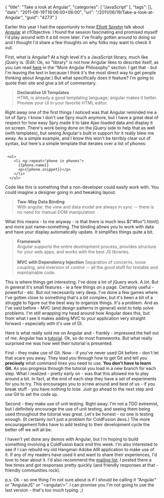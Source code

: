 {
	"title": "Take a look at Angular",
	"categories": [
		"JavaScript"
	],
	"tags": [],
	"date": "2011-06-19T16:06:00+06:00",
	"url": "/2011/06/19/Take-a-look-at-Angular",
	"guid": "4273"
}

Earlier this year I had the opportunity to hear <a href="http://www.elliottsprehn.com/blog/">Elliott Sprehn</a> talk about <a href="http://angularjs.org/#/">Angular</a> at cfObjective. I found the session fascinating and promised myself I'd play around with it a bit more later. I've finally gotten around to doing so and I thought I'd share a few thoughts on why folks may want to check it out.
<p/>
<!--more-->
First, what is Angular? At a high level it's a JavaScript library, much like jQuery is. (Edit: Ok, so "library" is not how Angular likes to describe itself, as you can read <a href="http://docs.angularjs.org/#!/guide/dev_guide.overview">here</a> in the "More Angular Philosophy" section. I get that - but I'm leaving the text in because I think it's the most direct way to get people thinking about Angular.) But what specifically does it feature? I'm going to quote their site and give a bit of commentary.
<p/>

<blockquote>
<b>Declarative UI Templates</b><br/>
HTML is already a good templating language; angular makes it better. Preview your UI in your favorite HTML editor.
</blockquote>
<p/>

Right away one of the first things I noticed was that Angular reminded me a lot of Spry. I know I don't use Spry much anymore, but I have a great deal of respect for how easy Spry made it to take Ajax-loaded data and display it on screen. There's work being done on the jQuery side to help that as well (with templates), but seeing Angular's built in support for it really blew me away. As a simple example, and I know this won't be terribly clear out of syntax, but here's a simple template that iterates over a list of phones:

<p/>

<code>
 &lt;ul&gt;
    &lt;li ng:repeat="phone in phones"&gt;
      {{phone.name}}
      &lt;p&gt;{{phone.snippet}}&lt;/p&gt;
    &lt;/li&gt;
  &lt;/ul&gt;
</code>

<p/>

Code like this is something that a non-developer could easily work with. You could imagine a designer going in and tweaking layout. 

<p/>

<blockquote>
<b>Two-Way Data Binding</b><br/>
With angular, the view and data model are always in sync -- there is no need for manual DOM manipulation
</blockquote>

<p/>

What this means - to me anyway - is that there is much less $("#foo").html() and more just name=something. The binding allows you to work with data and have your display automatically update. It simplifies things quite a bit.

<p/>

<blockquote>
<b>Framework</b><br/>
Angular supports the entire development process, provides structure for your web apps, and works with the best JS libraries.
<br/><br/>
<b>MVC with Dependency Injection</b>
Separation of concerns, loose coupling, and inversion of control -- all the good stuff for testable and maintainable code.
</blockquote>

<p/>

This is where things get interesting. I've done a lot of jQuery work. A lot. But in general it's small features - ie a few things on a page. Certainly useful - powerful - etc. But not necessarily very deep. I've done a few games where I've gotten close to something that's a bit complex, but it's been a bit of a struggle to figure out the best way to organize things. It's a problem. And as I've said before - MVC (and design patterns in general) exist to help solve problems. I'm still wrapping my head around how Angular does this, but from what I see it makes adding MVC to your application very straight forward - especially with it's use of DI. 

<p/>

Here is what really sold me on Angular and - frankly - impressed the hell out of me. Angular has a <a href="http://docs.angularjs.org/#!/tutorial">tutorial</a>. Ok, so do most frameworks. But what really surprised me was how well their tutorial is presented.

<p/>

First - they make use of Git. Now - if you've never used Git before - don't let that scare you away. They lead you through how to get Git and tell you <b>precisely</b> what command lines you need to use. <b>You don't have to learn Git.</b> As you progress through the tutorial you load in a new branch for each step. What I realized - pretty early on - was that this allowed me to play around a bit. In fact, at the end of each step they have a set of experiments for you to try. This encourages you to screw around and best of us - if you break stuff - you have nothing to lose. Just go ahead to the next step and use Git to set the code up. 

<p/>

Second - they make use of unit testing. Right away. I'm not a TDD extremist, but I definitely encourage the use of unit testing, and seeing them being used throughout the tutorial was great. Let's be honest - no one is testing enough. (It certainly isn't just a problem for ColdFusion devs.) The more encouragement folks have to add testing to their development cycle the better off we will all be. 

<p/>

I haven't yet done any demos with Angular, but I'm hoping to build something involving a ColdFusion back end this week. I'm also interested to see if I can rebuild my old Hangman Adobe AIR application to make use of it. If any of my readers have used it and want to share their experiences, I'd love to hear about it. I'd also recommend the <a href="https://groups.google.com/forum/#!forum/angular">mailing list</a>. I posted there a few times and got responses pretty quickly (and friendly responses at that - friendly communities rock). 

<p/>

p.s. Ok - so one thing I'm not sure about is if I should be calling it "Angular" or "AngularJS" or "&lt;angular/&gt;". I can promise you I'm not going to use the last version - that's too much typing. ;)